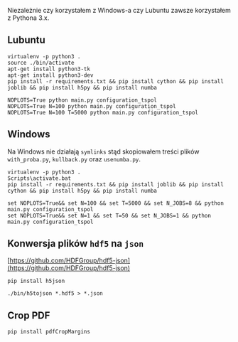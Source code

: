 Niezależnie czy korzystałem z Windows-a czy Lubuntu zawsze korzystałem z Pythona 3.x.

## Lubuntu

```
virtualenv -p python3 .
source ./bin/activate
apt-get install python3-tk
apt-get install python3-dev
pip install -r requirements.txt && pip install cython && pip install joblib && pip install h5py && pip install numba
```

```
NOPLOTS=True python main.py configuration_tspol
NOPLOTS=True N=100 python main.py configuration_tspol
NOPLOTS=True N=100 T=5000 python main.py configuration_tspol
```

## Windows

Na Windows nie działają `symlinks` stąd skopiowałem treści plików `with_proba.py`, `kullback.py` oraz `usenumba.py`.

```
virtualenv -p python3 .
Scripts\activate.bat
pip install -r requirements.txt && pip install joblib && pip install cython && pip install h5py && pip install numba
```

```
set NOPLOTS=True&& set N=100 && set T=5000 && set N_JOBS=8 && python main.py configuration_tspol
set NOPLOTS=True&& set N=1 && set T=50 && set N_JOBS=1 && python main.py configuration_tspol
```
## Konwersja plików `hdf5` na `json`

[https://github.com/HDFGroup/hdf5-json](https://github.com/HDFGroup/hdf5-json)

```
pip install h5json
```
```
./bin/h5tojson *.hdf5 > *.json
```

## Crop PDF

```
pip install pdfCropMargins
```

